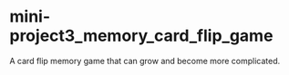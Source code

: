 # mini-project3_memory_card_flip_game
A card flip memory game that can grow and become more complicated. 
